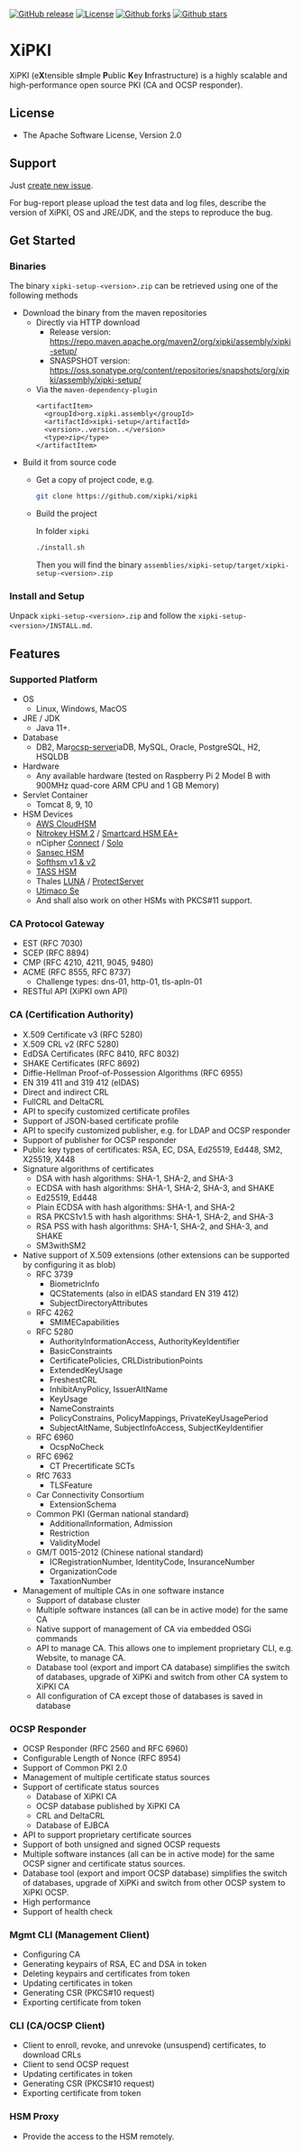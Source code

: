 [![GitHub release](https://img.shields.io/github/release/xipki/xipki.svg)](https://github.com/xipki/xipki/releases)
[![License](https://img.shields.io/badge/license-Apache%202-4EB1BA.svg)](https://www.apache.org/licenses/LICENSE-2.0.html)
[![Github forks](https://img.shields.io/github/forks/xipki/xipki.svg)](https://github.com/xipki/xipki/network)
[![Github stars](https://img.shields.io/github/stars/xipki/xipki.svg)](https://github.com/xipki/xipki/stargazers)


# XiPKI
XiPKI (e**X**tensible s**I**mple **P**ublic **K**ey **I**nfrastructure) is
a highly scalable and high-performance open source PKI (CA and OCSP responder).

## License
* The Apache Software License, Version 2.0

## Support
Just [create new issue](https://github.com/xipki/xipki/issues).

For bug-report please upload the test data and log files, describe the version of XiPKI, OS and
JRE/JDK, and the steps to reproduce the bug.

## Get Started

### Binaries
The binary `xipki-setup-<version>.zip` can be retrieved using one of the following methods
 - Download the binary from the maven repositories
   - Directly via HTTP download
     - Release version: https://repo.maven.apache.org/maven2/org/xipki/assembly/xipki-setup/ 
     - SNASPSHOT version: https://oss.sonatype.org/content/repositories/snapshots/org/xipki/assembly/xipki-setup/
   - Via the `maven-dependency-plugin`
     ```
     <artifactItem>
       <groupId>org.xipki.assembly</groupId>
       <artifactId>xipki-setup</artifactId>
       <version>..version..</version>
       <type>zip</type>
     </artifactItem>
     ```
  - Build it from source code
    - Get a copy of project code, e.g.
      ```sh
      git clone https://github.com/xipki/xipki
      ```
    - Build the project

      In folder `xipki`
      ```sh
      ./install.sh
      ```
 
      Then you will find the binary `assemblies/xipki-setup/target/xipki-setup-<version>.zip`

### Install and Setup

Unpack `xipki-setup-<version>.zip` and follow the `xipki-setup-<version>/INSTALL.md`.

## Features

### Supported Platform
* OS
  * Linux, Windows, MacOS
* JRE / JDK
  * Java 11+.
* Database
  * DB2, Mar[ocsp-server](ocsp-server)iaDB, MySQL, Oracle, PostgreSQL, H2, HSQLDB
* Hardware
  * Any available hardware (tested on Raspberry Pi 2 Model B with 900MHz quad-core ARM CPU and 1 GB Memory)
* Servlet Container
  * Tomcat 8, 9, 10
* HSM Devices
  - [AWS CloudHSM](https://aws.amazon.com/cloudhsm)
  - [Nitrokey HSM 2](https://www.nitrokey.com/#comparison) / [Smartcard HSM EA+](http://www.smartcard-hsm.com/features.html#usbstick)
  - nCipher [Connect](https://www.ncipher.com/products/general-purpose-hsms/nshield-connect) / [Solo](https://www.ncipher.com/products/general-purpose-hsms/nshield-solo)
  - [Sansec HSM](https://en.sansec.com.cn)
  - [Softhsm v1 & v2](https://www.opendnssec.org/download/packages/)
  - [TASS HSM](https://www.tass.com.cn/portal/list/index/id/15.html)
  - Thales [LUNA](https://cpl.thalesgroup.com/encryption/hardware-security-modules/general-purpose-hsms) / [ProtectServer](https://cpl.thalesgroup.com/encryption/hardware-security-modules/protectserver-hsms)
  - [Utimaco Se](https://hsm.utimaco.com/products-hardware-security-modules/general-purpose-hsm/)
  - And shall also work on other HSMs with PKCS#11 support.

### CA Protocol Gateway
  - EST (RFC 7030)
  - SCEP (RFC 8894)
  - CMP (RFC 4210, 4211, 9045, 9480)
  - ACME (RFC 8555, RFC 8737)
    - Challenge types: dns-01, http-01, tls-apln-01
  - RESTful API (XiPKI own API)

### CA (Certification Authority)
  - X.509 Certificate v3 (RFC 5280)
  - X.509 CRL v2 (RFC 5280)
  - EdDSA Certificates (RFC 8410, RFC 8032)
  - SHAKE Certificates (RFC 8692)
  - Diffie-Hellman Proof-of-Possession Algorithms (RFC 6955)
  - EN 319 411 and 319 412 (eIDAS)
  - Direct and indirect CRL
  - FullCRL and DeltaCRL
  - API to specify customized certificate profiles
  - Support of JSON-based certificate profile
  - API to specify customized publisher, e.g. for LDAP and OCSP responder
  - Support of publisher for OCSP responder
  - Public key types of certificates: RSA, EC, DSA, Ed25519, Ed448, SM2, X25519, X448
  - Signature algorithms of certificates
    - DSA with hash algorithms: SHA-1, SHA-2, and SHA-3
    - ECDSA with hash algorithms: SHA-1, SHA-2, SHA-3, and SHAKE
    - Ed25519, Ed448
    - Plain ECDSA with hash algorithms: SHA-1, and SHA-2
    - RSA PKCS1v1.5 with hash algorithms: SHA-1, SHA-2, and SHA-3
    - RSA PSS with hash algorithms: SHA-1, SHA-2, and SHA-3, and SHAKE
    - SM3withSM2
  - Native support of X.509 extensions (other extensions can be supported by configuring it as blob)
    - RFC 3739
      - BiometricInfo
      - QCStatements (also in eIDAS standard EN 319 412)
      - SubjectDirectoryAttributes
    - RFC 4262
      - SMIMECapabilities
    - RFC 5280
      - AuthorityInformationAccess, AuthorityKeyIdentifier
      - BasicConstraints
      - CertificatePolicies, CRLDistributionPoints
      - ExtendedKeyUsage
      - FreshestCRL
      - InhibitAnyPolicy, IssuerAltName
      - KeyUsage
      - NameConstraints
      - PolicyConstrains, PolicyMappings, PrivateKeyUsagePeriod
      - SubjectAltName, SubjectInfoAccess, SubjectKeyIdentifier
    - RFC 6960
      - OcspNoCheck
    - RFC 6962
      - CT Precertificate SCTs
    - RfC 7633
      - TLSFeature
    - Car Connectivity Consortium
      - ExtensionSchema
    - Common PKI (German national standard)
      - AdditionalInformation, Admission
      - Restriction
      - ValidityModel
    - GM/T 0015-2012 (Chinese national standard)
      - ICRegistrationNumber, IdentityCode, InsuranceNumber
      - OrganizationCode
      - TaxationNumber
  - Management of multiple CAs in one software instance
    - Support of database cluster
    - Multiple software instances (all can be in active mode) for the same CA
    - Native support of management of CA via embedded OSGi commands
    - API to manage CA. This allows one to implement proprietary CLI, e.g. Website, to manage CA.
    - Database tool (export and import CA database) simplifies the switch of
      databases, upgrade of XiPKi and switch from other CA system to XiPKI CA
    - All configuration of CA except those of databases is saved in database

### OCSP Responder
  - OCSP Responder (RFC 2560 and RFC 6960)
  - Configurable Length of Nonce (RFC 8954)
  - Support of Common PKI 2.0
  - Management of multiple certificate status sources
  - Support of certificate status sources
    - Database of XiPKI CA
    - OCSP database published by XiPKI CA
    - CRL and DeltaCRL
    - Database of EJBCA
  - API to support proprietary certificate sources
  - Support of both unsigned and signed OCSP requests
  - Multiple software instances (all can be in active mode) for the same OCSP
    signer and certificate status sources.
  - Database tool (export and import OCSP database) simplifies the switch of
    databases, upgrade of XiPKi and switch from other OCSP system to XiPKI OCSP.
  - High performance
  - Support of health check

### Mgmt CLI (Management Client)
  - Configuring CA
  - Generating keypairs of RSA, EC and DSA in token
  - Deleting keypairs and certificates from token
  - Updating certificates in token
  - Generating CSR (PKCS#10 request)
  - Exporting certificate from token

### CLI (CA/OCSP Client)
  - Client to enroll, revoke, and unrevoke (unsuspend) certificates, to download CRLs
  - Client to send OCSP request
  - Updating certificates in token
  - Generating CSR (PKCS#10 request)
  - Exporting certificate from token

### HSM Proxy
  - Provide the access to the HSM remotely.
